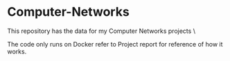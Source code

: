 # Computer-Networks
This repository has the data for my Computer Networks projects \


The code only runs on Docker refer to Project report for reference of how it works.
